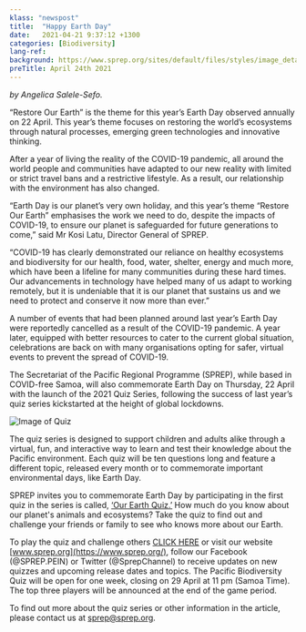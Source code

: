 ```yaml
---
klass: "newspost"
title:  "Happy Earth Day"
date:   2021-04-21 9:37:12 +1300
categories: [Biodiversity]
lang-ref: 
background: https://www.sprep.org/sites/default/files/styles/image_detai_670_400_/public/images/news/176385757_508867813457046_1042907094669697665_n.jpg?itok=301V9bDW
preTitle: April 24th 2021
---
```

*by Angelica Salele-Sefo.*

“Restore Our Earth” is the theme for this year’s Earth Day observed annually on 22 April. This year’s theme focuses on restoring the world’s ecosystems through natural processes, emerging green technologies and innovative thinking.

After a year of living the reality of the COVID-19 pandemic, all around the world people and communities have adapted to our new reality with limited or strict travel bans and a restrictive lifestyle. As a result, our relationship with the environment has also changed. 

“Earth Day is our planet’s very own holiday, and this year’s theme “Restore Our Earth” emphasises the work we need to do, despite the impacts of COVID-19, to ensure our planet is safeguarded for future generations to come,” said Mr Kosi Latu, Director General of SPREP.

“COVID-19 has clearly demonstrated   our reliance on healthy ecosystems and biodiversity for our health, food, water, shelter, energy and much more, which have been a lifeline for many communities during these hard times. Our advancements in technology have helped many of us adapt to working remotely, but it is undeniable that it is our planet that sustains us and we need to protect and conserve it now more than ever.”

A number of events that had been planned around last year’s Earth Day were reportedly cancelled as a result of the COVID-19 pandemic. A year later, equipped with better resources to cater to the current global situation, celebrations are back on with many organisations opting for safer, virtual events to prevent the spread of COVID-19.

The Secretariat of the Pacific Regional Programme (SPREP), while based in COVID-free Samoa, will also commemorate Earth Day on Thursday, 22 April with the launch of the 2021 Quiz Series, following the success of last year’s quiz series kickstarted at the height of global lockdowns.

![Image of Quiz](https://www.sprep.org/sites/default/files/users/angelicas/176226730_796062971096587_7043889748884212986_n.jpg)

The quiz series is designed to support children and adults alike through a virtual, fun, and interactive way to learn and test their knowledge about the Pacific environment. Each quiz will be ten questions long and feature a different topic, released every month or to commemorate important environmental days, like Earth Day.

SPREP invites you to commemorate Earth Day by participating in the first quiz in the series is called, [‘Our Earth Quiz.’](https://quizizz.com/pro/join?gc=42336626) How much do you know about our planet's animals and ecosystems? Take the quiz to find out and challenge your friends or family to see who knows more about our Earth.

To play the quiz and challenge others [CLICK HERE](https://quizizz.com/pro/join/pre-game/running/U2FsdGVkX19FFV82UNc1KSVOWwt9xSf8a6vwHTSNor%252Fwo%252FVJUHEgzEMwHyLCnCiZQ6j%252FeKJbczD0apn5Dvsr%252Bg%253D%253D/start) or visit our website [www.sprep.org](https://www.sprep.org/), follow our Facebook (@SPREP.PEIN) or Twitter (@SprepChannel) to receive updates on new quizzes and upcoming release dates and topics. The Pacific Biodiversity Quiz will be open for one week, closing on 29 April at 11 pm (Samoa Time). The top three players will be announced at the end of the game period.

To find out more about the quiz series or other information in the article, please contact us at [sprep@sprep.org](sprep@sprep.org).
